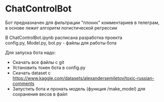 # ChatControlBot
Бот предназначен для фильтрации "плохих" комментариев в телеграм, в основе лежит алгоритм логистической регрессии

В ChatControlBot.ipynb расписана разработка проекта\
config.py, Model.py, bot.py - файлы для работы бота

Для запуска бота надо:
- Скачать все файлы с git
- Установить токен бота в config.py
- Скачать dataset с https://www.kaggle.com/datasets/alexandersemiletov/toxic-russian-comments
- Запустить бота и пронать модель (функция /make_model) для сохранения весов в файл 
